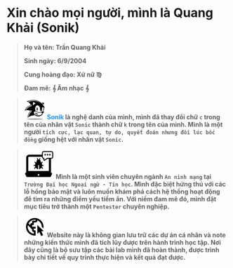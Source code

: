 # Xin chào mọi người, mình là Quang Khải (Sonik)

> **Họ và tên: Trần Quang Khải** 
>
> **Sinh ngày: 6/9/2004**
>
> **Cung hoàng đạo: Xử nữ ♍**
>
> **Đam mê: 𝄞 Âm nhạc 𝄞**

> ![Alt text](/public/sonic.png)
> **<span style="color:#1E90FF">Sonik</span> là nghệ danh của mình, mình đã thay đổi chữ `c` trong tên của nhân vật `Sonic` thành chữ `k` trong tên của mình. Mình là một người `tích cực, lạc quan, tự do, quyết đoán nhưng đôi lúc bốc đồng` giống hệt với nhân vật `Sonic`.**

>![Alt text](/public/malware.png)
> **Mình là một sinh viên chuyên ngành `An ninh mạng` tại `Trường Đại học Ngoại ngữ - Tin học`. Mình đặc biệt hứng thú với các lỗ hổng bảo mật và luôn muốn khám phá cách hệ thống hoạt động để tìm ra những điểm yếu tiềm ẩn. Với niềm đam mê đó, mình đặt mục tiêu trở thành một `Pentester` chuyên nghiệp.**

>![Alt text](/public/web.png)
> **Website này là không gian lưu trữ các dự án cá nhân và note những kiến thức mình đã tích lũy được trên hành trình học tập. Nơi đây cũng là bộ sưu tập các bài lab mình đã hoàn thành, được trình bày chi tiết về quy trình thực hiện và kết quả đạt được.**
